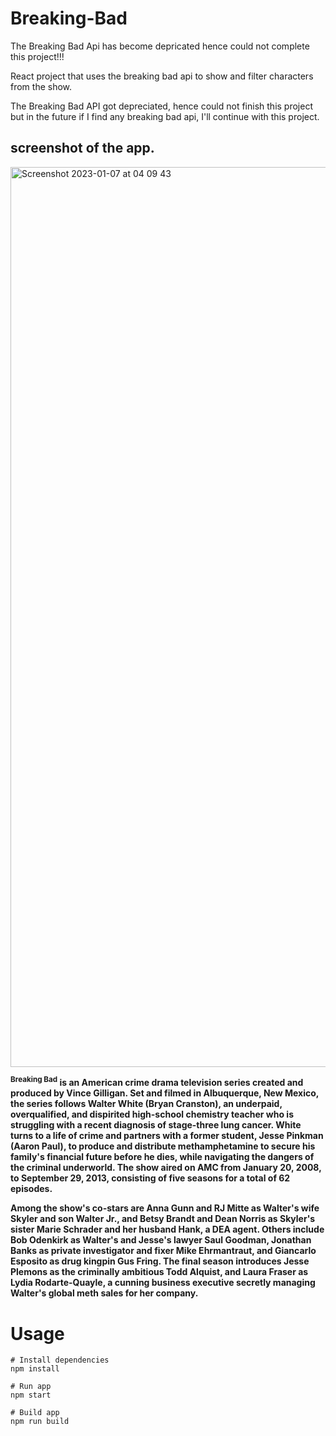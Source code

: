 # Breaking-Bad

The Breaking Bad Api has become depricated hence could not complete this project!!!

React project that uses the breaking bad api to show and filter characters from the show.

The Breaking Bad API got depreciated, hence could not finish this project but in the future if I find any breaking bad api, I'll continue with this project.

## screenshot of the app.
<img width="1440" alt="Screenshot 2023-01-07 at 04 09 43" src="https://user-images.githubusercontent.com/73651340/226650124-cee37e14-d23d-416b-a1dd-35adb1d85daf.png">


**<sup>Breaking Bad</sup>
is an American crime drama television series created and produced by Vince Gilligan. Set and filmed in Albuquerque, New Mexico, the series follows Walter White (Bryan Cranston), an underpaid, overqualified, and dispirited high-school chemistry teacher who is struggling with a recent diagnosis of stage-three lung cancer. White turns to a life of crime and partners with a former student, Jesse Pinkman (Aaron Paul), to produce and distribute methamphetamine to secure his family's financial future before he dies, while navigating the dangers of the criminal underworld. The show aired on AMC from January 20, 2008, to September 29, 2013, consisting of five seasons for a total of 62 episodes.**

**Among the show's co-stars are Anna Gunn and RJ Mitte as Walter's wife Skyler and son Walter Jr., and Betsy Brandt and Dean Norris as Skyler's sister Marie Schrader and her husband Hank, a DEA agent. Others include Bob Odenkirk as Walter's and Jesse's lawyer Saul Goodman, Jonathan Banks as private investigator and fixer Mike Ehrmantraut, and Giancarlo Esposito as drug kingpin Gus Fring. The final season introduces Jesse Plemons as the criminally ambitious Todd Alquist, and Laura Fraser as Lydia Rodarte-Quayle, a cunning business executive secretly managing Walter's global meth sales for her company.**

# Usage
```dif
# Install dependencies
npm install
```
```dif
# Run app
npm start
```

```dif
# Build app
npm run build
```

